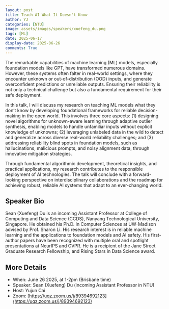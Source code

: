 ```yaml
---
layout: post
title: Teach AI What It Doesn't Know
author: YJ
categories: [NTU]
image: assets/images/speakers/xuefeng_du.png
tags: [ML]
date: 2025-06-17
display-date: 2025-06-26
comments: True
---
```

The remarkable capabilities of machine learning (ML) models, especially foundation models like GPT, have transformed numerous domains. However, these systems often falter in real-world settings, where they encounter unknown or out-of-distribution (OOD) inputs, and generate overconfident predictions or unreliable outputs. Ensuring their reliability is not only a technical challenge but also a fundamental requirement for their safe deployment.

In this talk, I will discuss my research on teaching ML models what they don’t know by developing foundational frameworks for reliable decision-making in the open world. This involves three core aspects: (1) designing novel algorithms for unknown-aware learning through adaptive outlier synthesis, enabling models to handle unfamiliar inputs without explicit knowledge of unknowns; (2) leveraging unlabeled data in the wild to detect and generalize across diverse real-world reliability challenges; and (3) addressing reliability blind spots in foundation models, such as hallucinations, malicious prompts, and noisy alignment data, through innovative mitigation strategies.

Through fundamental algorithmic development, theoretical insights, and practical applications, my research contributes to the responsible deployment of AI technologies. The talk will conclude with a forward-looking perspective on interdisciplinary collaborations and the roadmap for achieving robust, reliable AI systems that adapt to an ever-changing world.


## Speaker Bio

Sean (Xuefeng) Du is an incoming Assistant Professor at College of Computing and Data Science (CCDS), Nanyang Technological University, Singapore. He obtained his Ph.D. in Computer Sciences at UW-Madison advised by Prof. Sharon Li. His research interest is in reliable machine learning and the applications to foundation models and AI safety. His first-author papers have been recognized with multiple oral and spotlight presentations at NeurIPS and CVPR. He is a recipient of the Jane Street Graduate Research Fellowship, and Rising Stars in Data Science award. 


## More Details

- When: June 26 2025, at 1-2pm (Brisbane time)
- Speaker: Sean (Xuefeng) Du (incoming Assistant Professor in NTU)
- Host: Yujun Cai
- Zoom: [https://uqz.zoom.us/j/89394692123](https://uqz.zoom.us/j/89394692123) 
